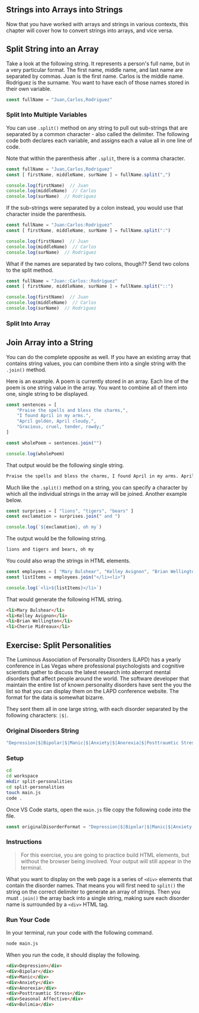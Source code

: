 ## Strings into Arrays into Strings

Now that you have worked with arrays and strings in various contexts, this chapter will cover how to convert strings into arrays, and vice versa.

## Split String into an Array

Take a look at the following string. It represents a person's full name, but in a very particular format. The first name, middle name, and last name are separated by commas. Juan is the first name. Carlos is the middle name. Rodriguez is the surname. You want to have each of those names stored in their own variable.

```js
const fullName = "Juan,Carlos,Rodriguez"
```

### Split Into Multiple Variables

You can use `.split()` method on any string to pull out sub-strings that are separated by a common character - also called the delimiter.  The following code both declares each variable, and assigns each a value all in one line of code.

Note that within the parenthesis after `.split`, there is a comma character.

```js
const fullName = "Juan,Carlos,Rodriguez"
const [ firstName, middleName, surName ] = fullName.split(",")

console.log(firstName)  // Juan
console.log(middleName)  // Carlos
console.log(surName)  // Rodriguez
```

If the sub-strings were separated by a colon instead, you would use that character inside the parenthesis.

```js
const fullName = "Juan:Carlos:Rodriguez"
const [ firstName, middleName, surName ] = fullName.split(":")

console.log(firstName)  // Juan
console.log(middleName)  // Carlos
console.log(surName)  // Rodriguez
```

What if the names are separated by two colons, though?? Send two colons to the split method.

```js
const fullName = "Juan::Carlos::Rodriguez"
const [ firstName, middleName, surName ] = fullName.split("::")

console.log(firstName)  // Juan
console.log(middleName)  // Carlos
console.log(surName)  // Rodriguez
```

### Split Into Array




## Join Array into a String

You can do the complete opposite as well. If you have an existing array that contains string values, you can combine them into a single string with the `.join()` method.

Here is an example. A poem is currently stored in an array. Each line of the poem is one string value in the array. You want to combine all of them into one, single string to be displayed.

```js
const sentences = [
	"Praise the spells and bless the charms,",
	"I found April in my arms.",
	"April golden, April cloudy,",
	"Gracious, cruel, tender, rowdy;"
]

const wholePoem = sentences.join("")

console.log(wholePoem)
```

That output would be the following single string.

```html
Praise the spells and bless the charms, I found April in my arms. April golden, April cloudy,  Gracious, cruel, tender, rowdy;
```

Much like the `.split()` method on a string, you can specify a character by which all the individual strings in the array will be joined. Another example below.

```js
const surprises = [ "lions", "tigers", "bears" ]
const exclamation = surprises.join(" and ")

console.log(`${exclamation}, oh my`)
```

The output would be the following string.

```html
lions and tigers and bears, oh my
```

You could also wrap the strings in HTML elements.

```js
const employees = [ "Mary Bulshear", "Kelley Avignon", "Brian Wellington", "Cherie Midreaux" ]
const listItems = employees.join("</li><li>")

console.log(`<li>${listItems}</li>`)
```

That would generate the following HTML string.

```html
<li>Mary Bulshear</li>
<li>Kelley Avignon</li>
<li>Brian Wellington</li>
<li>Cherie Midreaux</li>
```

## Exercise: Split Personalities

The Luminous Association of Personality Disorders (LAPD) has a yearly conference in Las Vegas where professional psychologists and cognitive scientists gather to discuss the latest research into aberrant mental disorders that affect people around the world. The software developer that maintain the entire list of known personality disorders have sent the you the list so that you can display them on the LAPD conference website. The format for the data is somewhat bizarre.

They sent them all in one large string, with each disorder separated by the following characters: `|$|`.

### Original Disorders String
```js
"Depression|$|Bipolar|$|Manic|$|Anxiety|$|Anorexia|$|Posttraumtic Stress|$|Seasonal Affective|$|Bulimia"
```

### Setup

```sh
cd
cd workspace
mkdir split-personalities
cd split-personalities
touch main.js
code .
```

Once VS Code starts, open the `main.js` file copy the following code into the file.

```js
const originalDisorderFormat = "Depression|$|Bipolar|$|Manic|$|Anxiety|$|Anorexia|$|Posttraumtic Stress|$|Seasonal Affective|$|Bulimia"
```

### Instructions

> For this exercise, you are going to practice build HTML elements, but without the browser being involved. Your output will still appear in the terminal.

What you want to display on the web page is a series of `<div>` elements that contain the disorder names. That means you will first need to `split()` the string on the correct delimiter to generate an array of strings. Then you must `.join()` the array back into a single string, making sure each disorder name is surrounded by a `<div>` HTML tag.

### Run Your Code

In your terminal, run your code with the following command.

```sh
node main.js
```

When you run the code, it should display the following.

```html
<div>Depression</div>
<div>Bipolar</div>
<div>Manic</div>
<div>Anxiety</div>
<div>Anorexia</div>
<div>Posttraumtic Stress</div>
<div>Seasonal Affective</div>
<div>Bulimia</div>
```